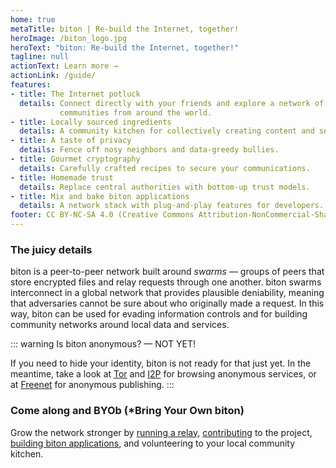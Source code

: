 ```yaml
---
home: true
metaTitle: biton | Re-build the Internet, together!
heroImage: /biton_logo.jpg
heroText: "biton: Re-build the Internet, together!"
tagline: null
actionText: Learn more →
actionLink: /guide/
features:
- title: The Internet potluck
  details: Connect directly with your friends and explore a network of
           communities from around the world.
- title: Locally sourced ingredients
  details: A community kitchen for collectively creating content and services.
- title: A taste of privacy
  details: Fence off nosy neighbors and data‑greedy bullies.
- title: Gourmet cryptography
  details: Carefully crafted recipes to secure your communications.
- title: Homemade trust
  details: Replace central authorities with bottom-up trust models.
- title: Mix and bake biton applications
  details: A network stack with plug-and-play features for developers.
footer: CC BY-NC-SA 4.0 (Creative Commons Attribution-NonCommercial-ShareAlike 4.0 International)
---
```


### The juicy details

biton is a peer-to-peer network built around *swarms* — groups of peers that
store encrypted files and relay requests through one another. biton swarms
interconnect in a global network that provides plausible deniability, meaning
that adversaries cannot be sure about who originally made a request. In this
way, biton can be used for evading information controls and for building
community networks around local data and services.


::: warning Is biton anonymous? — NOT YET!

If you need to hide your identity, biton is not ready for that just yet.
In the meantime, take a look at [Tor](https://www.torproject.org/) and
[I2P](https://geti2p.net) for browsing anonymous services, or at
[Freenet](https://freenetproject.org) for anonymous publishing.
:::


### Come along and BYOb (\*Bring Your Own biton)

Grow the network stronger by
[running a relay](https://github.com/bitonproject/biton),
[contributing](CONTRIBUTORS.md) to the project,
[building biton applications](https://github.com/bitonproject/js-libp2p-biton),
and volunteering to your local community kitchen.
